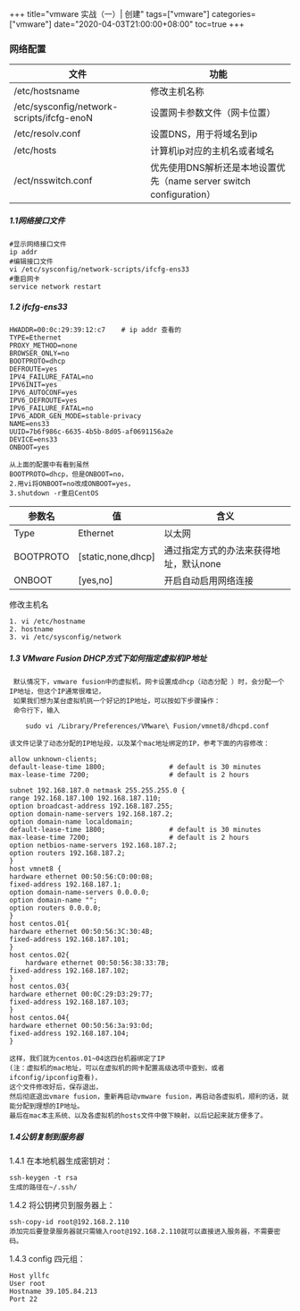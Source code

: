+++
title="vmware 实战（一）| 创建"
tags=["vmware"]
categories=["vmware"]
date="2020-04-03T21:00:00+08:00"
toc=true
+++

### 网络配置

文件| 功能
---|---
/etc/hostsname | 修改主机名称
/etc/sysconfig/network-scripts/ifcfg-enoN | 设置网卡参数文件（网卡位置）
/etc/resolv.conf | 设置DNS，用于将域名到ip
/etc/hosts | 计算机ip对应的主机名或者域名
/ect/nsswitch.conf|优先使用DNS解析还是本地设置优先（name server switch configuration）

##### 1.1网络接口文件
```
#显示网络接口文件
ip addr
#编辑接口文件
vi /etc/sysconfig/network-scripts/ifcfg-ens33
#重启网卡
service network restart
```

##### 1.2 ifcfg-ens33
```
HWADDR=00:0c:29:39:12:c7    # ip addr 查看的
TYPE=Ethernet
PROXY_METHOD=none
BROWSER_ONLY=no
BOOTPROTO=dhcp
DEFROUTE=yes
IPV4_FAILURE_FATAL=no
IPV6INIT=yes
IPV6_AUTOCONF=yes
IPV6_DEFROUTE=yes
IPV6_FAILURE_FATAL=no
IPV6_ADDR_GEN_MODE=stable-privacy
NAME=ens33
UUID=7b6f986c-6635-4b5b-8d05-af0691156a2e
DEVICE=ens33
ONBOOT=yes

```
```
从上面的配置中有看到虽然
BOOTPROTO=dhcp，但是ONBOOT=no，
2.用vi将ONBOOT=no改成ONBOOT=yes，
3.shutdown -r重启CentOS
```

参数名 | 值|含义
---|---|---
Type | Ethernet| 以太网
BOOTPROTO | [static,none,dhcp] |通过指定方式的办法来获得地址，默认none
ONBOOT|[yes,no] | 开启自动启用网络连接

修改主机名
```
1. vi /etc/hostname
2. hostname
3. vi /etc/sysconfig/network

```

##### 1.3 VMware Fusion DHCP方式下如何指定虚拟机IP地址
```
 默认情况下，vmware fusion中的虚拟机，网卡设置成dhcp（动态分配 ）时，会分配一个IP地址，但这个IP通常很难记，
 如果我们想为某台虚拟机挑一个好记的IP地址，可以按如下步骤操作：
 命令行下，输入
```
```
    sudo vi /Library/Preferences/VMware\ Fusion/vmnet8/dhcpd.conf
```
```
该文件记录了动态分配的IP地址段，以及某个mac地址绑定的IP，参考下面的内容修改：
```
```
allow unknown-clients;
default-lease-time 1800;                # default is 30 minutes
max-lease-time 7200;                    # default is 2 hours
 
subnet 192.168.187.0 netmask 255.255.255.0 {
range 192.168.187.100 192.168.187.110;
option broadcast-address 192.168.187.255;
option domain-name-servers 192.168.187.2;
option domain-name localdomain;
default-lease-time 1800;                # default is 30 minutes
max-lease-time 7200;                    # default is 2 hours
option netbios-name-servers 192.168.187.2;
option routers 192.168.187.2;
}
host vmnet8 {
hardware ethernet 00:50:56:C0:00:08;
fixed-address 192.168.187.1;
option domain-name-servers 0.0.0.0;
option domain-name "";
option routers 0.0.0.0;
}
host centos.01{
hardware ethernet 00:50:56:3C:30:4B;
fixed-address 192.168.187.101;
}
host centos.02{
    hardware ethernet 00:50:56:38:33:7B;
fixed-address 192.168.187.102;
}
host centos.03{
hardware ethernet 00:0C:29:D3:29:77;
fixed-address 192.168.187.103;
}
host centos.04{
hardware ethernet 00:50:56:3a:93:0d;
fixed-address 192.168.187.104;
}
```
```
这样，我们就为centos.01~04这四台机器绑定了IP
(注：虚拟机的mac地址，可以在虚拟机的网卡配置高级选项中查到，或者ifconfig/ipconfig查看)，
这个文件修改好后，保存退出，
然后彻底退出vmare fusion，重新再启动vmware fusion，再启动各虚拟机，顺利的话，就能分配到理想的IP地址。
最后在mac本主系统、以及各虚拟机的hosts文件中做下映射，以后记起来就方便多了。
```

#####  1.4公钥复制到服务器
 
1.4.1 在本地机器生成密钥对：

    ssh-keygen -t rsa
    生成的路径在~/.ssh/
    
1.4.2 将公钥拷贝到服务器上：

    ssh-copy-id root@192.168.2.110
    添加完后要登录服务器就只需输入root@192.168.2.110就可以直接进入服务器，不需要密码。
    
1.4.3 config 四元组：

    Host yllfc
    User root
    Hostname 39.105.84.213
    Port 22
